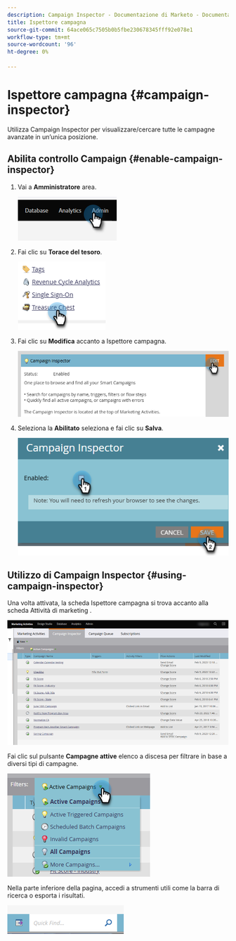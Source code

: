 ```yaml
---
description: Campaign Inspector - Documentazione di Marketo - Documentazione del prodotto
title: Ispettore campagna
source-git-commit: 64ace065c7505b0b5fbe230678345fff92e078e1
workflow-type: tm+mt
source-wordcount: '96'
ht-degree: 0%

---
```


# Ispettore campagna {#campaign-inspector}

Utilizza Campaign Inspector per visualizzare/cercare tutte le campagne avanzate in un’unica posizione.

## Abilita controllo Campaign {#enable-campaign-inspector}

1. Vai a **Amministratore** area.

   ![](assets/campaign-inspector-1.png)

1. Fai clic su **Torace del tesoro**.

   ![](assets/campaign-inspector-2.png)

1. Fai clic su **Modifica** accanto a Ispettore campagna.

   ![](assets/campaign-inspector-3.png)

1. Seleziona la **Abilitato** seleziona e fai clic su **Salva**.

   ![](assets/campaign-inspector-4.png)

## Utilizzo di Campaign Inspector {#using-campaign-inspector}

Una volta attivata, la scheda Ispettore campagna si trova accanto alla scheda Attività di marketing .

![](assets/campaign-inspector-5.png)

Fai clic sul pulsante **Campagne attive** elenco a discesa per filtrare in base a diversi tipi di campagne.

![](assets/campaign-inspector-6.png)

Nella parte inferiore della pagina, accedi a strumenti utili come la barra di ricerca o esporta i risultati.

![](assets/campaign-inspector-7.png)
